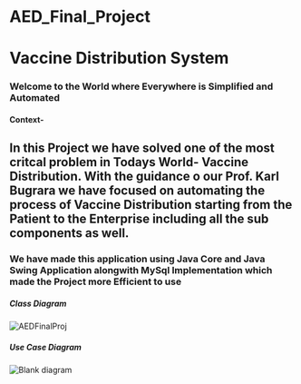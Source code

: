 # AED_Final_Project
<h1>Vaccine Distribution System</h1>
<h3>Welcome to the World where Everywhere is Simplified and Automated</h3>
<h4>Context-</h4>
<h2>In this Project we have solved one of the most critcal problem in Todays World- Vaccine Distribution. With the  guidance o our Prof. Karl Bugrara we have focused on automating
the process of Vaccine Distribution starting from the Patient to the Enterprise including all the sub components as well.</h2>
<h3>We have made this application using Java Core and Java Swing Application alongwith MySql Implementation which made the Project more Efficient to use</h3>
<h5>Class Diagram</h5>

![AEDFinalProj](https://user-images.githubusercontent.com/113202345/206964209-eef4330c-0eeb-4778-b163-b7249d14aec9.jpg)

<h5>Use Case Diagram</h5>


![Blank diagram](https://user-images.githubusercontent.com/113202345/206964114-66db7a87-f267-4b83-af4e-4dd106ff3df9.jpeg)
